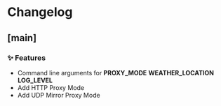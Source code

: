 # Changelog

## [main]

###  ✨ Features
- Command line arguments for __PROXY_MODE__ __WEATHER_LOCATION__ __LOG_LEVEL__
- Add HTTP Proxy Mode
- Add UDP Mirror Proxy Mode



